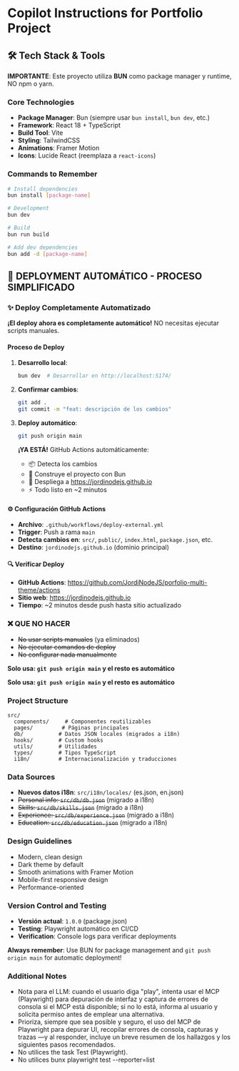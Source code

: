 # Copilot Instructions for Portfolio Project

## 🛠️ Tech Stack & Tools

**IMPORTANTE**: Este proyecto utiliza **BUN** como package manager y runtime, NO npm o yarn.

### Core Technologies

- **Package Manager**: Bun (siempre usar `bun install`, `bun dev`, etc.)
- **Framework**: React 18 + TypeScript
- **Build Tool**: Vite
- **Styling**: TailwindCSS
- **Animations**: Framer Motion
- **Icons**: Lucide React (reemplaza a `react-icons`)

### Commands to Remember

```bash
# Install dependencies
bun install [package-name]

# Development
bun dev

# Build
bun run build

# Add dev dependencies
bun add -d [package-name]
```

## 🚀 DEPLOYMENT AUTOMÁTICO - PROCESO SIMPLIFICADO

### ✨ Deploy Completamente Automatizado

**¡El deploy ahora es completamente automático!** NO necesitas ejecutar scripts manuales.

#### Proceso de Deploy

1. **Desarrollo local**:

   ```bash
   bun dev  # Desarrollar en http://localhost:5174/
   ```

2. **Confirmar cambios**:

   ```bash
   git add .
   git commit -m "feat: descripción de los cambios"
   ```

3. **Deploy automático**:

   ```bash
   git push origin main
   ```

   **¡YA ESTÁ!** GitHub Actions automáticamente:

   - 📦 Detecta los cambios
   - 🔨 Construye el proyecto con Bun
   - 🚀 Despliega a https://jordinodejs.github.io
   - ⚡ Todo listo en ~2 minutos

#### ⚙️ Configuración GitHub Actions

- **Archivo**: `.github/workflows/deploy-external.yml`
- **Trigger**: Push a rama `main`
- **Detecta cambios en**: `src/`, `public/`, `index.html`, `package.json`, etc.
- **Destino**: `jordinodejs.github.io` (dominio principal)

#### 🔍 Verificar Deploy

- **GitHub Actions**: https://github.com/JordiNodeJS/porfolio-multi-theme/actions
- **Sitio web**: https://jordinodejs.github.io
- **Tiempo**: ~2 minutos desde push hasta sitio actualizado

### ❌ QUE NO HACER

- ~~No usar scripts manuales~~ (ya eliminados)
- ~~No ejecutar comandos de deploy~~
- ~~No configurar nada manualmente~~

**Solo usa: `git push origin main` y el resto es automático**

**Solo usa: `git push origin main` y el resto es automático**

### Project Structure

```
src/
  components/     # Componentes reutilizables
  pages/         # Páginas principales
  db/           # Datos JSON locales (migrados a i18n)
  hooks/        # Custom hooks
  utils/        # Utilidades
  types/        # Tipos TypeScript
  i18n/         # Internacionalización y traducciones
```

### Data Sources

- **Nuevos datos i18n**: `src/i18n/locales/` (es.json, en.json)
- ~~Personal info: `src/db/db.json`~~ (migrado a i18n)
- ~~Skills: `src/db/skills.json`~~ (migrado a i18n)
- ~~Experience: `src/db/experience.json`~~ (migrado a i18n)
- ~~Education: `src/db/education.json`~~ (migrado a i18n)

### Design Guidelines

- Modern, clean design
- Dark theme by default
- Smooth animations with Framer Motion
- Mobile-first responsive design
- Performance-oriented

### Version Control and Testing

- **Versión actual**: `1.0.0` (package.json)
- **Testing**: Playwright automático en CI/CD
- **Verification**: Console logs para verificar deployments

**Always remember**: Use BUN for package management and `git push origin main` for automatic deployment!

### Additional Notes

- Nota para el LLM: cuando el usuario diga "play", intenta usar el MCP (Playwright) para depuración de interfaz y captura de errores de consola si el MCP está disponible; si no lo está, informa al usuario y solicita permiso antes de emplear una alternativa.
- Prioriza, siempre que sea posible y seguro, el uso del MCP de Playwright para depurar UI, recopilar errores de consola, capturas y trazas —y al responder, incluye un breve resumen de los hallazgos y los siguientes pasos recomendados.
- No utilices the task Test (Playwright).
- No utilices bunx playwright test --reporter=list
